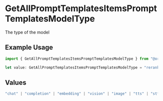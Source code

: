# GetAllPromptTemplatesItemsPromptTemplatesModelType

The type of the model

## Example Usage

```typescript
import { GetAllPromptTemplatesItemsPromptTemplatesModelType } from "@orq-ai/node/models/operations";

let value: GetAllPromptTemplatesItemsPromptTemplatesModelType = "rerank";
```

## Values

```typescript
"chat" | "completion" | "embedding" | "vision" | "image" | "tts" | "stt" | "rerank" | "moderations"
```